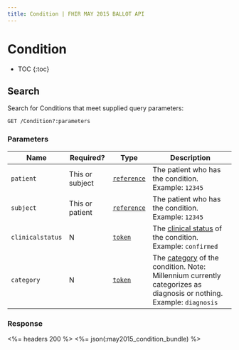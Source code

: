 ```yaml
---
title: Condition | FHIR MAY 2015 BALLOT API
---
```


# Condition

* TOC
{:toc}

## Search

Search for Conditions that meet supplied query parameters:

    GET /Condition?:parameters

### Parameters

 Name    | Required? | Type                                                           | Description
---------|----------|----------------------------------------------------------------|----------------------------------------------------
`patient`|This or subject|[`reference`](http://hl7.org/fhir/2015May/search.html#reference)| The patient who has the condition. Example: `12345`
`subject`|This or patient|[`reference`](http://hl7.org/fhir/2015May/search.html#reference)| The patient who has the condition. Example: `12345`
`clinicalstatus`| N |[`token`](http://hl7.org/fhir/2015May/search.html#token)| The [clinical status](http://hl7.org/fhir/2015May/condition-status.html) of the condition. Example: `confirmed`
`category`| N |[`token`](http://hl7.org/fhir/2015May/search.html#token)| The [category](http://hl7.org/fhir/2015May/valueset-condition-category.html) of the condition. Note: Millennium currently categorizes as diagnosis or nothing. Example: `diagnosis`

### Response

<%= headers 200 %>
<%= json(:may2015_condition_bundle) %>